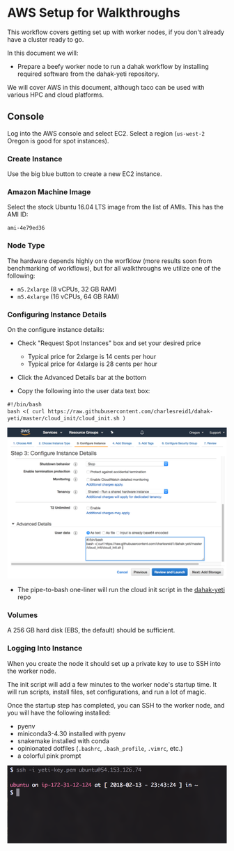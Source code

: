 # AWS Setup for Walkthroughs

This workflow covers getting set up with 
worker nodes, if you don't already have a
cluster ready to go. 

In this document we will:

* Prepare a beefy worker node to run a 
    dahak workflow by installing required software 
    from the dahak-yeti repository.

We will cover AWS in this document, although 
taco can be used with various HPC and cloud 
platforms.

## Console

Log into the AWS console and select EC2.  Select a region (`us-west-2` Oregon is good for spot instances).

### Create Instance

Use the big blue button to create a new EC2 instance.

### Amazon Machine Image

Select the stock Ubuntu 16.04 LTS image from the list of AMIs.
This has the AMI ID:

```
ami-4e79ed36
```

### Node Type

The hardware depends highly on the worfklow
(more results soon from benchmarking of workflows),
but for all walkthroughs we utilize one of the following:

* `m5.2xlarge` (8 vCPUs, 32 GB RAM) 
* `m5.4xlarge` (16 vCPUs, 64 GB RAM)

### Configuring Instance Details

On the configure instance details:

* Check "Request Spot Instances" box and set your desired price
    * Typical price for 2xlarge is 14 cents per hour
    * Typical price for 4xlarge is 28 cents per hour

* Click the Advanced Details bar at the bottom

* Copy the following into the user data text box:

```
#!/bin/bash
bash <( curl https://raw.githubusercontent.com/charlesreid1/dahak-yeti/master/cloud_init/cloud_init.sh )
```

![dahak-yeti user data setup screenshot.](user-data-screenshot.png)

* The pipe-to-bash one-liner will run the cloud init script 
    in the [dahak-yeti](https://github.com/dahak-metagenomics/dahak-yeti) repo

### Volumes

A 256 GB hard disk (EBS, the default) should be sufficient.

### Logging Into Instance

When you create the node it should set up a private key
to use to SSH into the worker node.

The init script will add a few minutes to the worker node's 
startup time. It will run scripts, install files, set configurations,
and run a lot of magic.

Once the startup step has completed, you can SSH to the
worker node, and you will have the following installed:

* pyenv
* miniconda3-4.30 installed with pyenv
* snakemake installed with conda
* opinionated dotfiles (`.bashrc`, `.bash_profile`, `.vimrc`, etc.)
* a colorful pink prompt

![dahak-yeti promp after user login](yeti-screenshot.png)



